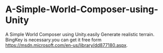 # A-Simple-World-Composer-using-Unity
A Simple World Composer using Unity.easily Generate realistic terrain. 
BingKey is necessary.you can get it free form https://msdn.microsoft.com/en-us/library/dd877180.aspx.